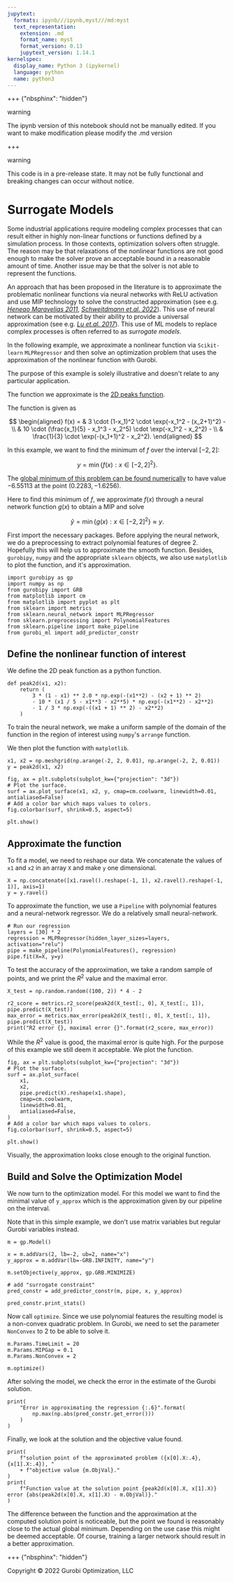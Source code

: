 ```yaml
---
jupytext:
  formats: ipynb///ipynb,myst///md:myst
  text_representation:
    extension: .md
    format_name: myst
    format_version: 0.13
    jupytext_version: 1.14.1
kernelspec:
  display_name: Python 3 (ipykernel)
  language: python
  name: python3
---
```


+++ {"nbsphinx": "hidden"}

<div class="alert alert-warning">
warning

The ipynb version of this notebook should not be manually edited.
If you want to make modification please modify the .md version

</div>

+++

<div class="alert alert-warning">
warning

This code is in a pre-release state. It may not be fully functional and breaking changes
can occur without notice.

</div>

# Surrogate Models

Some industrial applications require modeling complex processes that can result
either in highly non-linear functions or functions defined by a simulation
process. In those contexts, optimization solvers often struggle. The reason may
be that relaxations of the nonlinear functions are not good enough to make the
solver prove an acceptable bound in a reasonable amount of time. Another issue
may be that the solver is not able to represent the functions.

An approach that has been proposed in the literature is to approximate the
problematic nonlinear functions via neural networks with ReLU activation and use
MIP technology to solve the constructed approximation (see e.g. <cite
data-cite="Henao_Maravelias_2011">[Heneao Maravelias
2011](https://doi.org/https://doi.org/10.1002/aic.12341)</cite>, <cite
data-cite="Schweidtmann_2022"> [Schweitdmann et.al.
2022](https://arxiv.org/abs/2207.12722)</cite>). This use of neural network can
be motivated by their ability to provide a universal approximation (see e.g.
<cite data-cite="Lu_Pu_2017">[Lu et.al.
2017](https://proceedings.neurips.cc/paper/2017/file/32cbf687880eb1674a07bf717761dd3a-Paper.pdf)</cite>).
This use of ML models to replace complex processes is often referred to as
*surrogate models*.

In the following example, we approximate a nonlinear function via `Scikit-learn`
`MLPRegressor` and then solve an optimization problem that uses the
approximation of the nonlinear function with Gurobi.

The purpose of this example is solely illustrative and doesn't relate to any
particular application.

The function we approximate is the [2D peaks
function](https://www.mathworks.com/help/matlab/ref/peaks.html#mw_46aeee28-390e-4373-aa47-e4a52447fc85).

The function is given as

$$ \begin{aligned} f(x) = & 3 \cdot (1-x_1)^2 \cdot \exp(-x_1^2 - (x_2+1)^2) -
\\
         & 10 \cdot (\frac{x_1}{5} - x_1^3 - x_2^5) \cdot \exp(-x_1^2 - x_2^2) - \\
         & \frac{1}{3} \cdot \exp(-(x_1+1)^2 - x_2^2).
\end{aligned} $$

In this example, we want to find the minimum of $f$ over the interval $[-2, 2]$:

$$ y = \min \{f(x) : x \in [-2,2]^2\}. $$

The [global minimum of this problem can be found
numerically](<https://www.math.uwaterloo.ca/~hwolkowi/henry/reports/talks.d/t09talks.d/09waterloomatlab.d/optimTipsWebinar/html/optimTipsTricksWalkthrough.html#18>)
to have value $-6.55113$ at the point $(0.2283, -1.6256)$.

Here to find this minimum of $f$, we approximate $f(x)$ through a neural network
function $g(x)$ to obtain a MIP and solve

$$ \hat y = \min \{g(x) : x \in [-2,2]^2\} \approx y. $$

First import the necessary packages. Before applying the neural network, we do a
preprocessing to extract polynomial features of degree 2. Hopefully this will
help us to approximate the smooth function. Besides, `gurobipy`, `numpy` and the
appropriate `sklearn` objects, we also use `matplotlib` to plot the function,
and it's approximation.

```{code-cell} ipython3
import gurobipy as gp
import numpy as np
from gurobipy import GRB
from matplotlib import cm
from matplotlib import pyplot as plt
from sklearn import metrics
from sklearn.neural_network import MLPRegressor
from sklearn.preprocessing import PolynomialFeatures
from sklearn.pipeline import make_pipeline
from gurobi_ml import add_predictor_constr
```

## Define the nonlinear function of interest

We define the 2D peak function as a python function.

```{code-cell} ipython3
def peak2d(x1, x2):
    return (
        3 * (1 - x1) ** 2.0 * np.exp(-(x1**2) - (x2 + 1) ** 2)
        - 10 * (x1 / 5 - x1**3 - x2**5) * np.exp(-(x1**2) - x2**2)
        - 1 / 3 * np.exp(-((x1 + 1) ** 2) - x2**2)
    )
```

To train the neural network, we make a uniform sample of the domain of the
function in the region of interest using `numpy`'s `arrange` function.

We then plot the function with `matplotlib`.

```{code-cell} ipython3
x1, x2 = np.meshgrid(np.arange(-2, 2, 0.01), np.arange(-2, 2, 0.01))
y = peak2d(x1, x2)

fig, ax = plt.subplots(subplot_kw={"projection": "3d"})
# Plot the surface.
surf = ax.plot_surface(x1, x2, y, cmap=cm.coolwarm, linewidth=0.01, antialiased=False)
# Add a color bar which maps values to colors.
fig.colorbar(surf, shrink=0.5, aspect=5)

plt.show()
```

## Approximate the function

To fit a model, we need to reshape our data. We concatenate the values of `x1`
and `x2` in an array `X` and make `y` one dimensional.

```{code-cell} ipython3
X = np.concatenate([x1.ravel().reshape(-1, 1), x2.ravel().reshape(-1, 1)], axis=1)
y = y.ravel()
```

To approximate the function, we use a `Pipeline` with polynomial features and a
neural-network regressor. We do a relatively small neural-network.

```{code-cell} ipython3
# Run our regression
layers = [30] * 2
regression = MLPRegressor(hidden_layer_sizes=layers, activation="relu")
pipe = make_pipeline(PolynomialFeatures(), regression)
pipe.fit(X=X, y=y)
```

To test the accuracy of the approximation, we take a random sample of points,
and we print the $R^2$ value and the maximal error.

```{code-cell} ipython3
X_test = np.random.random((100, 2)) * 4 - 2

r2_score = metrics.r2_score(peak2d(X_test[:, 0], X_test[:, 1]), pipe.predict(X_test))
max_error = metrics.max_error(peak2d(X_test[:, 0], X_test[:, 1]), pipe.predict(X_test))
print("R2 error {}, maximal error {}".format(r2_score, max_error))
```

While the $R^2$ value is good, the maximal error is quite high. For the purpose
of this example we still deem it acceptable. We plot the function.

```{code-cell} ipython3
fig, ax = plt.subplots(subplot_kw={"projection": "3d"})
# Plot the surface.
surf = ax.plot_surface(
    x1,
    x2,
    pipe.predict(X).reshape(x1.shape),
    cmap=cm.coolwarm,
    linewidth=0.01,
    antialiased=False,
)
# Add a color bar which maps values to colors.
fig.colorbar(surf, shrink=0.5, aspect=5)

plt.show()
```

Visually, the approximation looks close enough to the original function.

## Build and Solve the Optimization Model

We now turn to the optimization model. For this model we want to find the
minimal value of `y_approx` which is the approximation given by our pipeline on
the interval.

Note that in this simple example, we don't use matrix variables but regular
Gurobi variables instead.

```{code-cell} ipython3
m = gp.Model()

x = m.addVars(2, lb=-2, ub=2, name="x")
y_approx = m.addVar(lb=-GRB.INFINITY, name="y")

m.setObjective(y_approx, gp.GRB.MINIMIZE)

# add "surrogate constraint"
pred_constr = add_predictor_constr(m, pipe, x, y_approx)

pred_constr.print_stats()
```

Now call `optimize`. Since we use polynomial features the resulting model is a
non-convex quadratic problem. In Gurobi, we need to set the parameter
`NonConvex` to 2 to be able to solve it.

```{code-cell} ipython3
m.Params.TimeLimit = 20
m.Params.MIPGap = 0.1
m.Params.NonConvex = 2

m.optimize()
```

After solving the model, we check the error in the estimate of the Gurobi
solution.

```{code-cell} ipython3
print(
    "Error in approximating the regression {:.6}".format(
        np.max(np.abs(pred_constr.get_error()))
    )
)
```

Finally, we look at the solution and the objective value found.

```{code-cell} ipython3
print(
    f"solution point of the approximated problem ({x[0].X:.4}, {x[1].X:.4}), "
    + f"objective value {m.ObjVal}."
)
print(
    f"Function value at the solution point {peak2d(x[0].X, x[1].X)} error {abs(peak2d(x[0].X, x[1].X) - m.ObjVal)}."
)
```

The difference between the function and the approximation at the computed
solution point is noticeable, but the point we found is reasonably close to the
actual global minimum. Depending on the use case this might be deemed
acceptable. Of course, training a larger network should result in a better
approximation.

+++ {"nbsphinx": "hidden"}

Copyright © 2022 Gurobi Optimization, LLC
